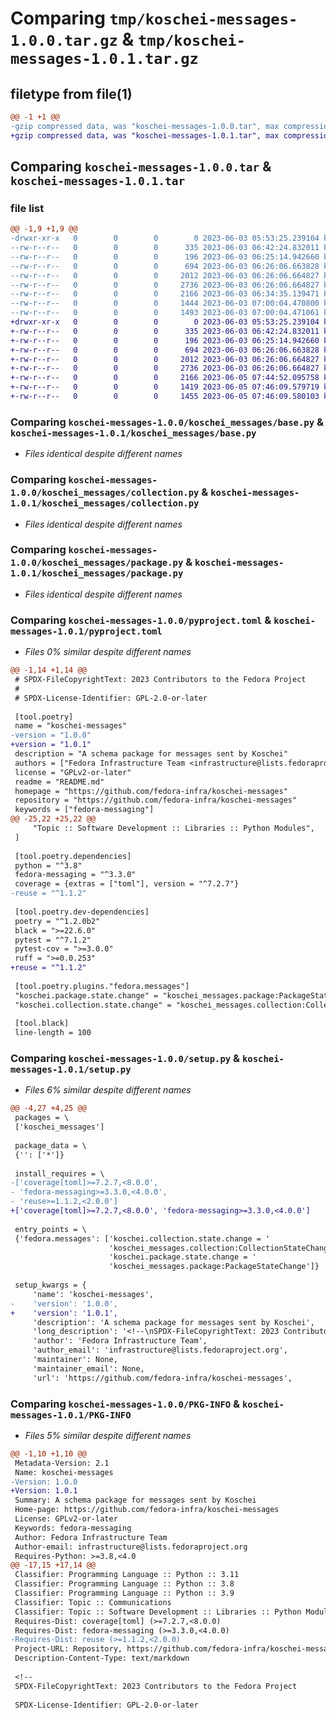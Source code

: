 # Comparing `tmp/koschei-messages-1.0.0.tar.gz` & `tmp/koschei-messages-1.0.1.tar.gz`

## filetype from file(1)

```diff
@@ -1 +1 @@
-gzip compressed data, was "koschei-messages-1.0.0.tar", max compression
+gzip compressed data, was "koschei-messages-1.0.1.tar", max compression
```

## Comparing `koschei-messages-1.0.0.tar` & `koschei-messages-1.0.1.tar`

### file list

```diff
@@ -1,9 +1,9 @@
-drwxr-xr-x   0        0        0        0 2023-06-03 05:53:25.239104 koschei-messages-1.0.0/LICENSES/
--rw-r--r--   0        0        0      335 2023-06-03 06:42:24.832011 koschei-messages-1.0.0/README.md
--rw-r--r--   0        0        0      196 2023-06-03 06:25:14.942660 koschei-messages-1.0.0/koschei_messages/__init__.py
--rw-r--r--   0        0        0      694 2023-06-03 06:26:06.663828 koschei-messages-1.0.0/koschei_messages/base.py
--rw-r--r--   0        0        0     2012 2023-06-03 06:26:06.664827 koschei-messages-1.0.0/koschei_messages/collection.py
--rw-r--r--   0        0        0     2736 2023-06-03 06:26:06.664827 koschei-messages-1.0.0/koschei_messages/package.py
--rw-r--r--   0        0        0     2166 2023-06-03 06:34:35.139471 koschei-messages-1.0.0/pyproject.toml
--rw-r--r--   0        0        0     1444 2023-06-03 07:00:04.470800 koschei-messages-1.0.0/setup.py
--rw-r--r--   0        0        0     1493 2023-06-03 07:00:04.471061 koschei-messages-1.0.0/PKG-INFO
+drwxr-xr-x   0        0        0        0 2023-06-03 05:53:25.239104 koschei-messages-1.0.1/LICENSES/
+-rw-r--r--   0        0        0      335 2023-06-03 06:42:24.832011 koschei-messages-1.0.1/README.md
+-rw-r--r--   0        0        0      196 2023-06-03 06:25:14.942660 koschei-messages-1.0.1/koschei_messages/__init__.py
+-rw-r--r--   0        0        0      694 2023-06-03 06:26:06.663828 koschei-messages-1.0.1/koschei_messages/base.py
+-rw-r--r--   0        0        0     2012 2023-06-03 06:26:06.664827 koschei-messages-1.0.1/koschei_messages/collection.py
+-rw-r--r--   0        0        0     2736 2023-06-03 06:26:06.664827 koschei-messages-1.0.1/koschei_messages/package.py
+-rw-r--r--   0        0        0     2166 2023-06-05 07:44:52.095758 koschei-messages-1.0.1/pyproject.toml
+-rw-r--r--   0        0        0     1419 2023-06-05 07:46:09.579719 koschei-messages-1.0.1/setup.py
+-rw-r--r--   0        0        0     1455 2023-06-05 07:46:09.580103 koschei-messages-1.0.1/PKG-INFO
```

### Comparing `koschei-messages-1.0.0/koschei_messages/base.py` & `koschei-messages-1.0.1/koschei_messages/base.py`

 * *Files identical despite different names*

### Comparing `koschei-messages-1.0.0/koschei_messages/collection.py` & `koschei-messages-1.0.1/koschei_messages/collection.py`

 * *Files identical despite different names*

### Comparing `koschei-messages-1.0.0/koschei_messages/package.py` & `koschei-messages-1.0.1/koschei_messages/package.py`

 * *Files identical despite different names*

### Comparing `koschei-messages-1.0.0/pyproject.toml` & `koschei-messages-1.0.1/pyproject.toml`

 * *Files 0% similar despite different names*

```diff
@@ -1,14 +1,14 @@
 # SPDX-FileCopyrightText: 2023 Contributors to the Fedora Project
 #
 # SPDX-License-Identifier: GPL-2.0-or-later
 
 [tool.poetry]
 name = "koschei-messages"
-version = "1.0.0"
+version = "1.0.1"
 description = "A schema package for messages sent by Koschei"
 authors = ["Fedora Infrastructure Team <infrastructure@lists.fedoraproject.org>"]
 license = "GPLv2-or-later"
 readme = "README.md"
 homepage = "https://github.com/fedora-infra/koschei-messages"
 repository = "https://github.com/fedora-infra/koschei-messages"
 keywords = ["fedora-messaging"]
@@ -25,22 +25,22 @@
     "Topic :: Software Development :: Libraries :: Python Modules",
 ]
 
 [tool.poetry.dependencies]
 python = "^3.8"
 fedora-messaging = "^3.3.0"
 coverage = {extras = ["toml"], version = "^7.2.7"}
-reuse = "^1.1.2"
 
 [tool.poetry.dev-dependencies]
 poetry = "^1.2.0b2"
 black = ">=22.6.0"
 pytest = "^7.1.2"
 pytest-cov = ">=3.0.0"
 ruff = ">=0.0.253"
+reuse = "^1.1.2"
 
 [tool.poetry.plugins."fedora.messages"]
 "koschei.package.state.change" = "koschei_messages.package:PackageStateChange"
 "koschei.collection.state.change" = "koschei_messages.collection:CollectionStateChange"
 
 [tool.black]
 line-length = 100
```

### Comparing `koschei-messages-1.0.0/setup.py` & `koschei-messages-1.0.1/setup.py`

 * *Files 6% similar despite different names*

```diff
@@ -4,27 +4,25 @@
 packages = \
 ['koschei_messages']
 
 package_data = \
 {'': ['*']}
 
 install_requires = \
-['coverage[toml]>=7.2.7,<8.0.0',
- 'fedora-messaging>=3.3.0,<4.0.0',
- 'reuse>=1.1.2,<2.0.0']
+['coverage[toml]>=7.2.7,<8.0.0', 'fedora-messaging>=3.3.0,<4.0.0']
 
 entry_points = \
 {'fedora.messages': ['koschei.collection.state.change = '
                      'koschei_messages.collection:CollectionStateChange',
                      'koschei.package.state.change = '
                      'koschei_messages.package:PackageStateChange']}
 
 setup_kwargs = {
     'name': 'koschei-messages',
-    'version': '1.0.0',
+    'version': '1.0.1',
     'description': 'A schema package for messages sent by Koschei',
     'long_description': '<!--\nSPDX-FileCopyrightText: 2023 Contributors to the Fedora Project\n\nSPDX-License-Identifier: GPL-2.0-or-later\n-->\n\n# Koschei messages\n\nA schema package for [Koschei](http://github.com/fedora-infra/koschei).\n\nSee the [detailed documentation](https://fedora-messaging.readthedocs.io/en/stable/messages.html) on packaging your schemas.\n',
     'author': 'Fedora Infrastructure Team',
     'author_email': 'infrastructure@lists.fedoraproject.org',
     'maintainer': None,
     'maintainer_email': None,
     'url': 'https://github.com/fedora-infra/koschei-messages',
```

### Comparing `koschei-messages-1.0.0/PKG-INFO` & `koschei-messages-1.0.1/PKG-INFO`

 * *Files 5% similar despite different names*

```diff
@@ -1,10 +1,10 @@
 Metadata-Version: 2.1
 Name: koschei-messages
-Version: 1.0.0
+Version: 1.0.1
 Summary: A schema package for messages sent by Koschei
 Home-page: https://github.com/fedora-infra/koschei-messages
 License: GPLv2-or-later
 Keywords: fedora-messaging
 Author: Fedora Infrastructure Team
 Author-email: infrastructure@lists.fedoraproject.org
 Requires-Python: >=3.8,<4.0
@@ -17,15 +17,14 @@
 Classifier: Programming Language :: Python :: 3.11
 Classifier: Programming Language :: Python :: 3.8
 Classifier: Programming Language :: Python :: 3.9
 Classifier: Topic :: Communications
 Classifier: Topic :: Software Development :: Libraries :: Python Modules
 Requires-Dist: coverage[toml] (>=7.2.7,<8.0.0)
 Requires-Dist: fedora-messaging (>=3.3.0,<4.0.0)
-Requires-Dist: reuse (>=1.1.2,<2.0.0)
 Project-URL: Repository, https://github.com/fedora-infra/koschei-messages
 Description-Content-Type: text/markdown
 
 <!--
 SPDX-FileCopyrightText: 2023 Contributors to the Fedora Project
 
 SPDX-License-Identifier: GPL-2.0-or-later
```

